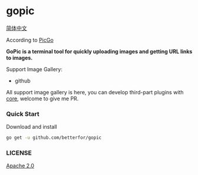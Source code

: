 # gopic

[简体中文](https://github.com/owenthereal/goup/blob/master/README_ZH.md)

According to [PicGo](https://github.com/Molunerfinn/PicGo)

**GoPic is a terminal tool for quickly uploading images and getting URL links to images.**

 Support Image Gallery:
 - github
 
 All support image gallery is here, you can develop third-part plugins with [core](./core), welcome to give me PR.
 

### Quick Start
Download and install
 ```bash
go get -u github.com/betterfor/gopic
```

### LICENSE
[Apache 2.0](https://github.com/owenthereal/goup/blob/master/LICENSE)